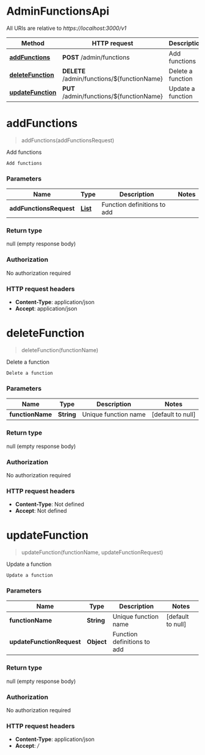 # AdminFunctionsApi

All URIs are relative to *https://localhost:3000/v1*

Method | HTTP request | Description
------------- | ------------- | -------------
[**addFunctions**](AdminFunctionsApi.md#addFunctions) | **POST** /admin/functions | Add functions
[**deleteFunction**](AdminFunctionsApi.md#deleteFunction) | **DELETE** /admin/functions/${functionName} | Delete a function
[**updateFunction**](AdminFunctionsApi.md#updateFunction) | **PUT** /admin/functions/${functionName} | Update a function


<a name="addFunctions"></a>
# **addFunctions**
> addFunctions(addFunctionsRequest)

Add functions

    Add functions

### Parameters

Name | Type | Description  | Notes
------------- | ------------- | ------------- | -------------
 **addFunctionsRequest** | [**List**](../\Models/FunctionDefinition.md)| Function definitions to add |

### Return type

null (empty response body)

### Authorization

No authorization required

### HTTP request headers

- **Content-Type**: application/json
- **Accept**: application/json

<a name="deleteFunction"></a>
# **deleteFunction**
> deleteFunction(functionName)

Delete a function

    Delete a function

### Parameters

Name | Type | Description  | Notes
------------- | ------------- | ------------- | -------------
 **functionName** | **String**| Unique function name | [default to null]

### Return type

null (empty response body)

### Authorization

No authorization required

### HTTP request headers

- **Content-Type**: Not defined
- **Accept**: Not defined

<a name="updateFunction"></a>
# **updateFunction**
> updateFunction(functionName, updateFunctionRequest)

Update a function

    Update a function

### Parameters

Name | Type | Description  | Notes
------------- | ------------- | ------------- | -------------
 **functionName** | **String**| Unique function name | [default to null]
 **updateFunctionRequest** | **Object**| Function definitions to add |

### Return type

null (empty response body)

### Authorization

No authorization required

### HTTP request headers

- **Content-Type**: application/json
- **Accept**: */*

